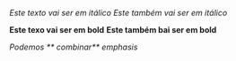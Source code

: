 *Este texto vai ser em itálico*
_Este também vai ser em itálico_

**Este texo vai ser em bold**
__Este também bai ser em bold__

_Podemos ** combinar** emphasis_
